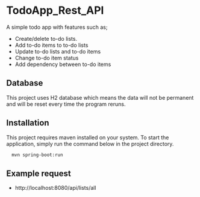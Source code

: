 
# TodoApp_Rest_API

A simple todo app with features such as;



- Create/delete to-do lists.
- Add to-do items to to-do lists
- Update to-do lists and to-do items
- Change to-do item status
- Add dependency between to-do items

  
## Database

This project uses H2 database which means the data will not be permanent and will be reset every time the program reruns. 

  
## Installation

This project requires maven installed on your system. To start the application, simply run the command below in the project directory.

```bash 
  mvn spring-boot:run
```
    
## Example request

- http://localhost:8080/api/lists/all

  

